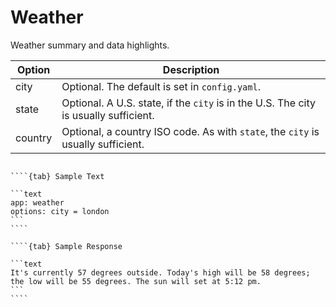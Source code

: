 # Weather

Weather summary and data highlights.

| Option | Description |
| --- | --- |
| city | Optional. The default is set in `config.yaml`. |
| state | Optional. A U.S. state, if the `city` is in the U.S. The city is usually sufficient. |
| country | Optional, a country ISO code. As with `state`, the `city` is usually sufficient. |  


`````{tabs}

````{tab} Sample Text

```text
app: weather
options: city = london
```
````

````{tab} Sample Response

```text
It's currently 57 degrees outside. Today's high will be 58 degrees; the low will be 55 degrees. The sun will set at 5:12 pm.
```
````
`````
